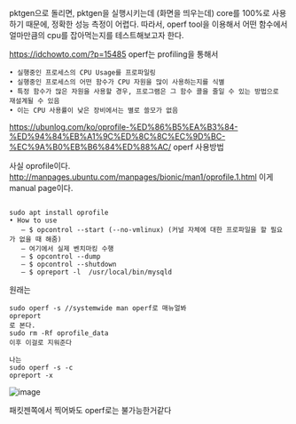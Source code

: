 pktgen으로 돌리면, pktgen을 실행시키는데 (화면을 띄우는데) 
core를 100%로 사용하기 때문에, 정확한 성능 측정이 어렵다.
따라서, operf tool을 이용해서 어떤 함수에서 얼마만큼의 cpu를 잡아먹는지를 테스트해보고자 한다.

<https://idchowto.com/?p=15485>
operf는 profiling을 통해서 
```
• 실행중인 프로세스의 CPU Usage를 프로파일링
• 실행중인 프로세스의 어떤 함수가 CPU 자원을 많이 사용하는지를 식별
• 특정 함수가 많은 자원을 사용할 경우, 프로그램은 그 함수 콜을 줄일 수 있는 방법으로 재설계될 수 있음
• 이는 CPU 사용률이 낮은 장비에서는 별로 쓸모가 없음
```
<https://ubunlog.com/ko/oprofile-%ED%86%B5%EA%B3%84-%ED%94%84%EB%A1%9C%ED%8C%8C%EC%9D%BC-%EC%9A%B0%EB%B6%84%ED%88%AC/>
operf 사용방법 

사실 oprofile이다.
<http://manpages.ubuntu.com/manpages/bionic/man1/oprofile.1.html>
이게 manual page이다. 

```

sudo apt install oprofile 
• How to use
   – $ opcontrol --start (--no-vmlinux) (커널 자체에 대한 프로파일을 할 필요가 없을 때 해줌)
   – 여기에서 실제 벤치마킹 수행
   – $ opcontrol --dump
   – $ opcontrol --shutdown
   – $ opreport -l  /usr/local/bin/mysqld
```

원래는
```
sudo operf -s //systemwide man operf로 매뉴얼봐
opreport 
로 본다.
sudo rm -Rf oprofile_data
이후 이걸로 지워준다

나는
sudo operf -s -c 
opreport -x 
```

![image](https://user-images.githubusercontent.com/47310668/115147702-426ede00-a097-11eb-9af4-839abc772027.png)

패킷젠쪽에서 찍어봐도 operf로는 불가능한거같다



